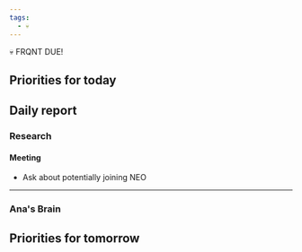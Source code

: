 ```yaml
---
tags:
  - 💀
---
```

💀 FRQNT DUE!

## Priorities for today


## Daily report
### Research
#### Meeting
- Ask about potentially joining NEO

-------------

### Ana's Brain


## Priorities for tomorrow